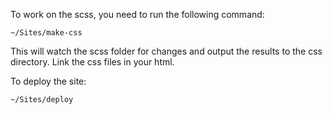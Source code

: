 To work on the scss, you need to run the following command:
```
~/Sites/make-css
```
This will watch the scss folder for changes and output the results to the css directory. Link the css files in your html.

To deploy the site:
```
~/Sites/deploy
```
